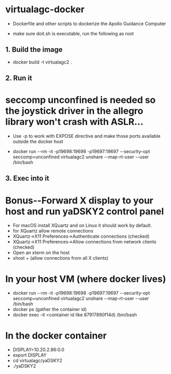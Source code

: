 # virtualagc-docker
* Dockerfile and other scripts to dockerize the Apollo Guidance Computer

* make sure doit.sh is executable, run the following as root

## 1. Build the image
* docker build -t virtualagc2 .

## 2. Run it
# seccomp unconfined is needed so the joystick driver in the allegro library won't crash with ASLR...  
* Use -p to work with EXPOSE directive and make those ports available outside the docker host

* docker run --rm -it -p19698:19698 -p19697:19697 --security-opt seccomp=unconfined virtualagc2 unshare --map-rt-user --user /bin/bash

## 3. Exec into it

# Bonus--Forward X display to your host and run yaDSKY2 control panel

* For macOS install XQuartz and on Linux it should work by default.  
* for XQuartz allow remote connections 
* XQuartz->X11 Preferences->Authenticate connections (checked)
* XQuartz->X11 Preferences->Allow connections from network clients (checked)
* Open an xterm on the host
* xhost +        (allow connections from all X clients)

# In your host VM (where docker lives)
* docker run --rm -it -p19698:19698 -p19697:19697 --security-opt seccomp=unconfined virtualagc2 unshare --map-rt-user --user /bin/bash
* docker ps (gather the container id)
* docker exec -it <container id like 87917890f14d) /bin/bash

# In the docker container
* DISPLAY=10.20.2.86:0.0
* export DISPLAY
* cd virtualagc/yaDSKY2
* ./yaDSKY2


